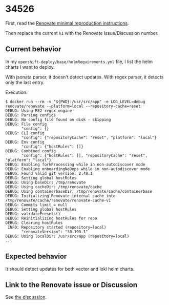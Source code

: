 # 34526

First, read the [Renovate minimal reproduction instructions](https://github.com/renovatebot/renovate/blob/main/docs/development/minimal-reproductions.md).

Then replace the current `h1` with the Renovate Issue/Discussion number.

## Current behavior

In my `openshift-deploy/base/helmRequirements.yml` file, I list the helm charts I want to deploy.

With jsonata parser, it doesn't detect updates.
With regex parser, it detects only the last entry.

Execution:

```shell
$ docker run --rm -v "${PWD}:/usr/src/app" -e LOG_LEVEL=debug renovate/renovate --platform=local --repository-cache=reset 
DEBUG: Using RE2 regex engine
DEBUG: Parsing configs
DEBUG: No config file found on disk - skipping
DEBUG: File config
       "config": {}
DEBUG: CLI config
       "config": {"repositoryCache": "reset", "platform": "local"}
DEBUG: Env config
       "config": {"hostRules": []}
DEBUG: Combined config
       "config": {"hostRules": [], "repositoryCache": "reset", "platform": "local"}
DEBUG: Enabling forkProcessing while in non-autodiscover mode
DEBUG: Enabling onboardingNoDeps while in non-autodiscover mode
DEBUG: Found valid git version: 2.48.1
DEBUG: Setting global hostRules
DEBUG: Using baseDir: /tmp/renovate
DEBUG: Using cacheDir: /tmp/renovate/cache
DEBUG: Using containerbaseDir: /tmp/renovate/cache/containerbase
DEBUG: Initializing Renovate internal cache into /tmp/renovate/cache/renovate/renovate-cache-v1
DEBUG: Commits limit = null
DEBUG: Setting global hostRules
DEBUG: validatePresets()
DEBUG: Reinitializing hostRules for repo
DEBUG: Clearing hostRules
 INFO: Repository started (repository=local)
       "renovateVersion": "39.190.1"
DEBUG: Using localDir: /usr/src/app (repository=local)
...
```

## Expected behavior

It should detect updates for both vector and loki helm charts.

## Link to the Renovate issue or Discussion

See [the discussion](https://github.com/renovatebot/renovate/discussions/34526).
